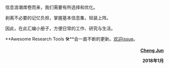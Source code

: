 信息浪潮席卷而来，我们需要有所选择和优化。

剥离不必要的记忆负担，掌握基本信息集，轻装上阵。

因此，在此汇编小册子，方便日常的工作、研究与生活。

**Awesome Research Tools 🛠**会一直不断的更新。[欢迎issue](https://github.com/chengjun90/awesome-research)。

<strong><p align="right"> <a href="https://github.com/chengjun90">Cheng Jun</a> </p> </strong>

<strong><p align="right"> 2018年1月 </p> </strong>